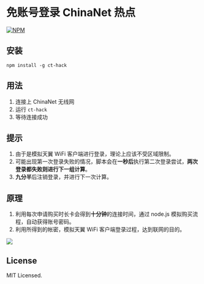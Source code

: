 # 免账号登录 ChinaNet 热点 #

[![NPM](https://nodei.co/npm/ct-hack.png)](https://nodei.co/npm/ct-hack/)

## 安装 ##

`npm install -g ct-hack`

## 用法 ##

1. 连接上 ChinaNet 无线网
2. 运行 `ct-hack`
3. 等待连接成功

## 提示 ##

1. 由于是模拟天翼 WiFi 客户端进行登录，理论上应该不受区域限制。
2. 可能出现第一次登录失败的情况，脚本会在**一秒后**执行第二次登录尝试，**两次登录都失败则进行下一组计算**。
3. **九分半**后注销登录，并进行下一次计算。

## 原理 ##

1. 利用每次申请购买时长卡会得到**十分钟**的连接时间，通过 node.js 模拟购买流程，自动获得账号密码。
2. 利用所得到的帐密，模拟天翼 WiFi 客户端登录过程，达到联网的目的。

![](http://i.imgur.com/euGAGLq.png)

## License ##

MIT Licensed.
